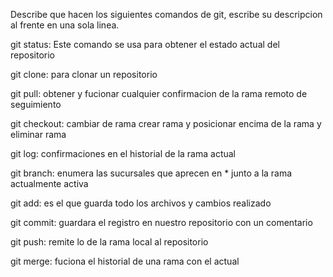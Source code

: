 Describe que hacen los siguientes comandos de git, escribe su descripcion al frente en una sola linea.

git status: Este comando se usa para obtener el estado actual del repositorio

git clone: para clonar un repositorio

git pull: obtener y fucionar cualquier confirmacion de la rama remoto de seguimiento

git checkout: cambiar de rama crear rama y posicionar encima de la rama y eliminar rama

git log: confirmaciones en el historial de la rama actual

git branch: enumera las sucursales que aprecen en * junto a la rama actualmente activa

git add: es el que guarda todo los archivos y cambios realizado 

git commit: guardara el registro en nuestro repositorio con un comentario 

git push: remite lo de la rama local al repositorio 

git merge: fuciona el historial de una rama con el actual 

